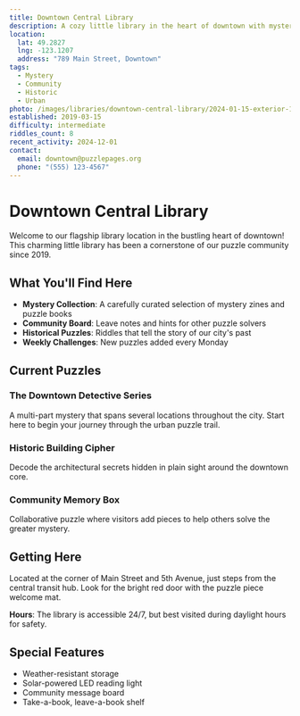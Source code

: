 ```yaml
---
title: Downtown Central Library
description: A cozy little library in the heart of downtown with mystery zines and community puzzles. This historic location has been serving puzzle enthusiasts for years.
location:
  lat: 49.2827
  lng: -123.1207
  address: "789 Main Street, Downtown"
tags:
  - Mystery
  - Community
  - Historic
  - Urban
photo: /images/libraries/downtown-central-library/2024-01-15-exterior-1.jpg
established: 2019-03-15
difficulty: intermediate
riddles_count: 8
recent_activity: 2024-12-01
contact:
  email: downtown@puzzlepages.org
  phone: "(555) 123-4567"
---
```


# Downtown Central Library

Welcome to our flagship library location in the bustling heart of downtown! This charming little library has been a cornerstone of our puzzle community since 2019.

## What You'll Find Here

- **Mystery Collection**: A carefully curated selection of mystery zines and puzzle books
- **Community Board**: Leave notes and hints for other puzzle solvers
- **Historical Puzzles**: Riddles that tell the story of our city's past
- **Weekly Challenges**: New puzzles added every Monday

## Current Puzzles

### The Downtown Detective Series
A multi-part mystery that spans several locations throughout the city. Start here to begin your journey through the urban puzzle trail.

### Historic Building Cipher
Decode the architectural secrets hidden in plain sight around the downtown core.

### Community Memory Box
Collaborative puzzle where visitors add pieces to help others solve the greater mystery.

## Getting Here

Located at the corner of Main Street and 5th Avenue, just steps from the central transit hub. Look for the bright red door with the puzzle piece welcome mat.

**Hours**: The library is accessible 24/7, but best visited during daylight hours for safety.

## Special Features

- Weather-resistant storage
- Solar-powered LED reading light
- Community message board
- Take-a-book, leave-a-book shelf